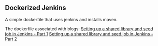 ## Dockerized Jenkins

A simple dockerfile that uses jenkins and installs maven.

The dockerfile associated with blogs:
[Setting up a shared library and seed job in Jenkins - Part 1](https://blog.ippon.tech/setting-up-a-shared-library-and-seed-job-in-jenkins-part-1/)
[Setting up a shared library and seed job in Jenkins - Part 2](https://blog.ippon.tech/setting-up-a-shared-library-and-seed-job-in-jenkins-part-2/)